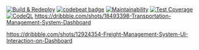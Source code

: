 
[![Build & Redeploy](https://github.com/arasfi/delivery-frontend-reactjs/actions/workflows/build.yaml/badge.svg?event=push)](https://github.com/arasfi/delivery-frontend-reactjs/actions/workflows/build.yaml) [![codebeat badge](https://codebeat.co/badges/e928afa1-3d28-43c7-a9d7-000fe8b544b4)](https://codebeat.co/projects/github-com-arasfi-delivery-frontend-reactjs-main) [![Maintainability](https://api.codeclimate.com/v1/badges/3f88da0d041e7b13685d/maintainability)](https://codeclimate.com/github/arasfi/delivery-frontend-reactjs/maintainability) [![Test Coverage](https://api.codeclimate.com/v1/badges/3f88da0d041e7b13685d/test_coverage)](https://codeclimate.com/github/arasfi/delivery-frontend-reactjs/test_coverage) [![CodeQL](https://github.com/arasfi/delivery-frontend-reactjs/actions/workflows/codeql-analysis.yml/badge.svg?branch=main)](https://github.com/arasfi/delivery-frontend-reactjs/actions/workflows/codeql-analysis.yml)
https://dribbble.com/shots/18493398-Transportation-Management-System-Dashboard

https://dribbble.com/shots/12924354-Freight-Management-System-UI-Interaction-on-Dashboard
